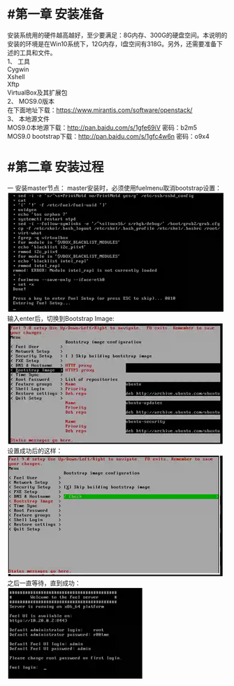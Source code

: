﻿#  #第一章 安装准备
安装系统用的硬件越高越好，至少要满足：8G内存、300G的硬盘空间。本说明的安装的环境是在Win10系统下，12G内存，I盘空间有318G。另外，还需要准备下述的工具和文件。  
1、	工具  
Cygwin  
Xshell  
Xftp  
VirtualBox及其扩展包  
2、	MOS9.0版本    
在下面地址下载：https://www.mirantis.com/software/openstack/  
3、	本地源文件  
 MOS9.0本地源下载：http://pan.baidu.com/s/1gfe69iV 密码：b2m5  
MOS9.0 bootstrap下载：http://pan.baidu.com/s/1gfc4w6n 密码：o9x4  
 
#  #第二章	安装过程
一 安装master节点：
master安装时，必须使用fuelmenu取消bootstrap设置：  
 ![img](https://raw.githubusercontent.com/gyf821/Hello-World/master/pic/bootstrap.png)  
输入enter后，切换到Bootstrap Image:  
![img](https://raw.githubusercontent.com/gyf821/Hello-World/master/pic/bootstrap01.png)  
设置成功后的这样：  
![img](https://raw.githubusercontent.com/gyf821/Hello-World/master/pic/bootstrap02.png)  
之后一直等待，直到成功：  
![img](https://raw.githubusercontent.com/gyf821/Hello-World/master/pic/mastersucess.png)  
 
